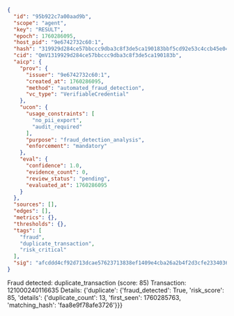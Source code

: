 ```json
{
  "id": "95b922c7a00aad9b",
  "scope": "agent",
  "key": "RESULT",
  "epoch": 1760286095,
  "host_pid": "9e6742732c60:1",
  "hash": "319929d284ce57bbccc9dba3c8f3de5ca190183bbf5cd92e53c4ccb45e047c5d",
  "cid": "QmV1319929d284ce57bbccc9dba3c8f3de5ca190183b",
  "aicp": {
    "prov": {
      "issuer": "9e6742732c60:1",
      "created_at": 1760286095,
      "method": "automated_fraud_detection",
      "vc_type": "VerifiableCredential"
    },
    "ucon": {
      "usage_constraints": [
        "no_pii_export",
        "audit_required"
      ],
      "purpose": "fraud_detection_analysis",
      "enforcement": "mandatory"
    },
    "eval": {
      "confidence": 1.0,
      "evidence_count": 0,
      "review_status": "pending",
      "evaluated_at": 1760286095
    }
  },
  "sources": [],
  "edges": [],
  "metrics": {},
  "thresholds": {},
  "tags": [
    "fraud",
    "duplicate_transaction",
    "risk_critical"
  ],
  "sig": "afcddd4cf92d713dcae57623713838ef1409e4cba26a2b4f2d3cfe2334036e52"
}
```

Fraud detected: duplicate_transaction (score: 85)
Transaction: 121000240116635
Details: {'duplicate': {'fraud_detected': True, 'risk_score': 85, 'details': {'duplicate_count': 13, 'first_seen': 1760285763, 'matching_hash': 'faa8e9f78afe3726'}}}